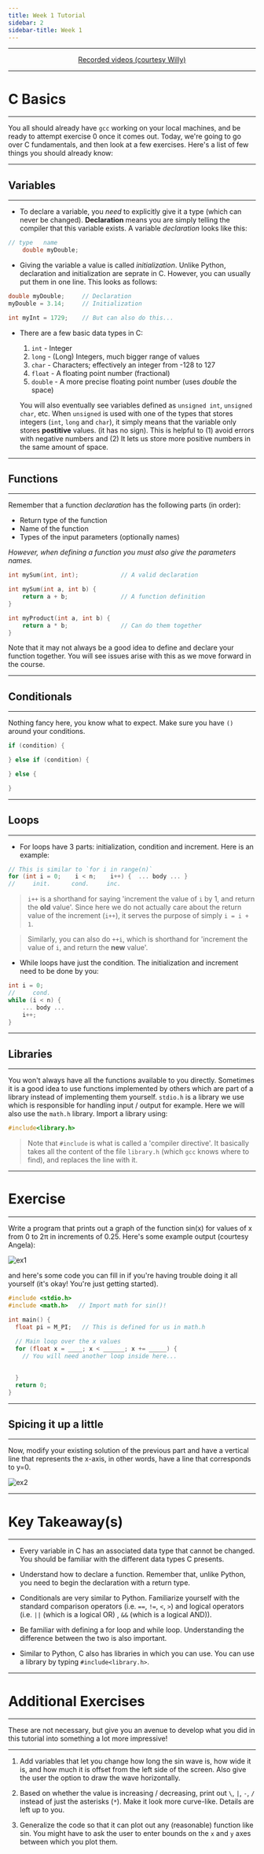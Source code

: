 ```yaml
---
title: Week 1 Tutorial
sidebar: 2
sidebar-title: Week 1
---
```



---


<p align="center"> <a href='https://www.youtube.com/playlist?list=PLlTc---1rMDX_e0lH5jX4VZy0nGFeYDbb'> Recorded videos (courtesy Willy) </a> </p>

---

# C Basics

---

You all should already have `gcc` working on your local machines, and be ready to attempt exercise 0 once it comes out. Today, we're going to go over C fundamentals, and then look at a few exercises. Here's a list of few things you should already know:


---

## Variables

---

- To declare a variable, you *need* to explicitly give it a type (which can never be changed). **Declaration** means you are simply telling the compiler that this variable exists. A variable *declaration* looks like this:
```c
// type   name
    double myDouble;
```
- Giving the variable a value is called *initialization*. Unlike Python, declaration and initialization are seprate in C. However, you can usually put them in one line. This looks as follows:

```c
double myDouble;     // Declaration
myDouble = 3.14;     // Initialization

int myInt = 1729;    // But can also do this...
```

- There are a few basic data types in C:
    1.  `int` - Integer
    2.  `long` - (Long) Integers, much bigger range of values
    3.  `char` - Characters; effectively an integer from -128 to 127
    4.  `float` - A floating point number (fractional)
    5.  `double` - A more precise floating point number (uses *double* the space)
    
    You will also eventually see variables defined as `unsigned int`, `unsigned char`, etc. When `unsigned` is used with one of the types that stores integers (`int`, `long` and `char`), it simply means that the variable only stores **postitive** values. (it has no sign). This is helpful to (1) avoid errors with negative numbers and (2) It lets us store more positive numbers in the same amount of space.

---

## Functions

---
 
Remember that a function *declaration* has the following parts (in order):
 - Return type of the function
 - Name of the function
 - Types of the input parameters (optionally names)

*However, when *defining* a function you must also give the parameters names.*

```c
int mySum(int, int);            // A valid declaration

int mySum(int a, int b) {
    return a + b;               // A function definition
}

int myProduct(int a, int b) {
    return a * b;               // Can do them together
}
```
Note that it may not always be a good idea to define and declare your function together. You will see issues arise with this as we move forward in the course.

---

## Conditionals

---

Nothing fancy here, you know what to expect. Make sure you have `()` around your conditions.
```c
if (condition) {

} else if (condition) {

} else {

}
```

---

## Loops

---

- For loops have 3 parts: initialization, condition and increment. Here is an example:
```c
// This is similar to `for i in range(n)`
for (int i = 0;    i < n;    i++) {  ... body ... }
//     init.      cond.     inc.
```

> `i++` is a shorthand for saying 'increment the value of `i` by 1, and return the **old** value'. Since here we do not actually care about the return value of the increment (`i++`), it serves the purpose of simply `i = i + 1`.

> Similarly, you can also do `++i`, which is shorthand for 'increment the value of `i`, and return the **new** value'.

- While loops have just the condition. The initialization and increment need to be done by you:
```c
int i = 0;
//     cond.
while (i < n) {  
    ... body ... 
    i++;
}
```

---

## Libraries

---

You won't always have all the functions available to you directly. Sometimes it is a good idea to use functions implemented by others which are part of a library instead of implementing them yourself. `stdio.h` is a library we use which is responsible for handling input / output for example. Here we will also use the `math.h` library. Import a library using:

```c
#include<library.h>
```
> Note that `#include` is what is called a 'compiler directive'. It basically takes all the content of the file `library.h` (which `gcc` knows where to find), and replaces the line with it.

---

# Exercise 

---

Write a program that prints out a graph of the function sin(x) for values of x from 0 to 2π in increments of 0.25. Here's some example output (courtesy Angela):

![ex1](W2_Ex1.png)

and here's some code you can fill in if you're having trouble doing it all yourself (it's okay! You're just getting started).
```c
#include <stdio.h>  
#include <math.h>   // Import math for sin()!

int main() {
  float pi = M_PI;   // This is defined for us in math.h
 
  // Main loop over the x values
  for (float x = ____; x < ______; x += _____) {
    // You will need another loop inside here...

    
  }
  return 0;
}

```

---

## Spicing it up a little

---

Now, modify your existing solution of the previous part and have a vertical line that represents the x-axis, in other words, have a line that corresponds to y=0.

![ex2](W2_Ex2.png)

---

# Key Takeaway(s)

---
- Every variable in C has an associated data type that cannot be changed. You should be familiar with the different data types C presents.

- Understand how to declare a function. Remember that, unlike Python, you need to begin the declaration with a return type.

- Conditionals are very similar to Python. Familiarize yourself with the standard comparison operators (i.e. `==`, `!=`, `<`, `>`) and logical operators (i.e. `||` (which is a logical OR) , `&&` (which is a logical AND)).

- Be familiar with defining a for loop and while loop. Understanding the difference between the two is also important.

- Similar to Python, C also has libraries in which you can use. You can use a library by typing `#include<library.h>`.

---

# Additional Exercises

---

These are not necessary, but give you an avenue to develop what you did in this tutorial into something a lot more impressive!

---

1. Add variables that let you change how long the sin wave is, how wide it is, and how much it is offset from the left side of the screen. Also give the user the option to draw the wave horizontally.

2. Based on whether the value is increasing / decreasing, print out `\`, `|`, `-`, `/` instead of just the asterisks (`*`). Make it look more curve-like. Details are left up to you.

3. Generalize the code so that it can plot out any (reasonable) function like sin. You might have to ask the user to enter bounds on the `x` and `y` axes between which you plot them.